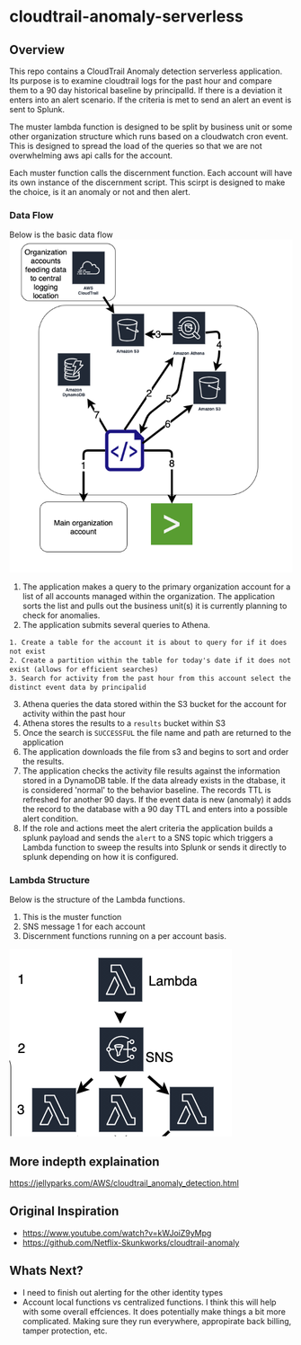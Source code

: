 # cloudtrail-anomaly-serverless

## Overview

This repo contains a CloudTrail Anomaly detection serverless application. Its purpose is to examine cloudtrail logs for the past hour and compare them to a 90 day historical baseline by principalId. If there is a deviation it enters into an alert scenario. If the criteria is met to send an alert an event is sent to Splunk.

The muster lambda function is designed to be split by business unit or some other organization structure which runs based on a cloudwatch cron event. This is designed to spread the load of the queries so that we are not overwhelming aws api calls for the account.

Each muster function calls the discernment function. Each account will have its own instance of the discernment script. This scirpt is designed to make the choice, is it an anomaly or not and then alert.

### Data Flow
Below is the basic data flow
![](data_flow.png)

1. The application makes a query to the primary organization account for a list of all accounts managed within the organization. The application sorts the list and pulls out the business unit(s) it is currently planning to check for anomalies.
2. The application submits several queries to Athena.

```
1. Create a table for the account it is about to query for if it does not exist
2. Create a partition within the table for today's date if it does not exist (allows for efficient searches)
3. Search for activity from the past hour from this account select the distinct event data by principalid
```
3. Athena queries the data stored within the S3 bucket for the account for activity within the past hour
4. Athena stores the results to a `results` bucket within S3
5. Once the search is `SUCCESSFUL` the file name and path are returned to the application
6. The application downloads the file from s3 and begins to sort and order the results.
7. The application checks the activity file results against the information stored in a DynamoDB table. If the data already exists in the dtabase, it is considered 'normal' to the behavior baseline. The records TTL is refreshed for another 90 days. If the event data is new (anomaly) it adds the record to the database with a 90 day TTL and enters into a possible alert condition.
8. If the role and actions meet the alert criteria the application builds a splunk payload and sends the `alert` to a SNS topic which triggers a Lambda function to sweep the results into Splunk or sends it directly to splunk depending on how it is configured.


### Lambda Structure
Below is the structure of the Lambda functions.
1. This is the muster function
2. SNS message 1 for each account
3. Discernment functions running on a per account basis.

![](lambda_flow.png)

## More indepth explaination

https://jellyparks.com/AWS/cloudtrail_anomaly_detection.html

## Original Inspiration

- https://www.youtube.com/watch?v=kWJoiZ9yMpg
- https://github.com/Netflix-Skunkworks/cloudtrail-anomaly

## Whats Next?

- I need to finish out alerting for the other identity types
- Account local functions vs centralized functions. I think this will help with some overall effciences. It does potentially make things a bit more complicated. Making sure they run everywhere, appropirate back billing, tamper protection, etc.

